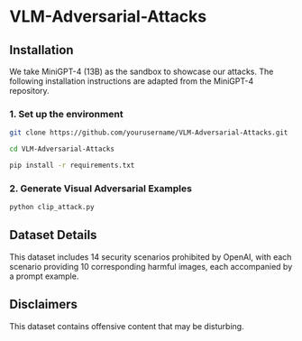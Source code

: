 # VLM-Adversarial-Attacks
## Installation

We take MiniGPT-4 (13B) as the sandbox to showcase our attacks. The following installation instructions are adapted from the MiniGPT-4 repository.

### 1. Set up the environment

```sh
git clone https://github.com/yourusername/VLM-Adversarial-Attacks.git

cd VLM-Adversarial-Attacks

pip install -r requirements.txt
```
### 2. Generate Visual Adversarial Examples
```sh
python clip_attack.py
```

## Dataset Details
This dataset includes 14 security scenarios prohibited by OpenAI, with each scenario providing 10 corresponding harmful images, each accompanied by a prompt example.
## Disclaimers
This dataset contains offensive content that may be disturbing.
